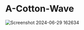# A-Cotton-Wave

![Screenshot 2024-06-29 162634](https://github.com/Vishwajeet-Londhe/A-Cotton-Wave/assets/126247101/74f47397-e655-4e61-b307-f40d31c4c680)
